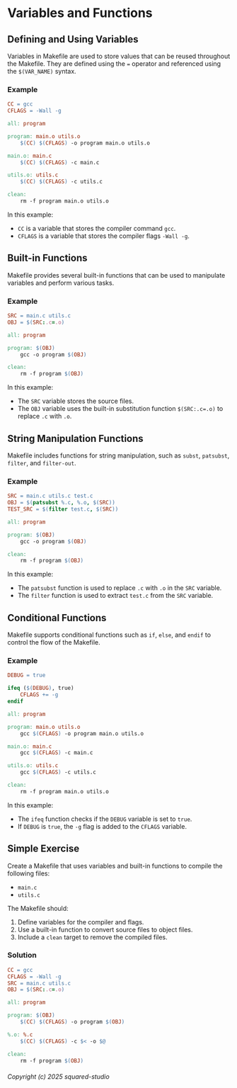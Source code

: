 # Variables and Functions

## Defining and Using Variables
Variables in Makefile are used to store values that can be reused throughout the Makefile. They are defined using the `=` operator and referenced using the `$(VAR_NAME)` syntax.

### Example
```makefile
CC = gcc
CFLAGS = -Wall -g

all: program

program: main.o utils.o
    $(CC) $(CFLAGS) -o program main.o utils.o

main.o: main.c
    $(CC) $(CFLAGS) -c main.c

utils.o: utils.c
    $(CC) $(CFLAGS) -c utils.c

clean:
    rm -f program main.o utils.o
```

In this example:
- `CC` is a variable that stores the compiler command `gcc`.
- `CFLAGS` is a variable that stores the compiler flags `-Wall -g`.

## Built-in Functions
Makefile provides several built-in functions that can be used to manipulate variables and perform various tasks.

### Example
```makefile
SRC = main.c utils.c
OBJ = $(SRC:.c=.o)

all: program

program: $(OBJ)
    gcc -o program $(OBJ)

clean:
    rm -f program $(OBJ)
```

In this example:
- The `SRC` variable stores the source files.
- The `OBJ` variable uses the built-in substitution function `$(SRC:.c=.o)` to replace `.c` with `.o`.

## String Manipulation Functions
Makefile includes functions for string manipulation, such as `subst`, `patsubst`, `filter`, and `filter-out`.

### Example
```makefile
SRC = main.c utils.c test.c
OBJ = $(patsubst %.c, %.o, $(SRC))
TEST_SRC = $(filter test.c, $(SRC))

all: program

program: $(OBJ)
    gcc -o program $(OBJ)

clean:
    rm -f program $(OBJ)
```

In this example:
- The `patsubst` function is used to replace `.c` with `.o` in the `SRC` variable.
- The `filter` function is used to extract `test.c` from the `SRC` variable.

## Conditional Functions
Makefile supports conditional functions such as `if`, `else`, and `endif` to control the flow of the Makefile.

### Example
```makefile
DEBUG = true

ifeq ($(DEBUG), true)
    CFLAGS += -g
endif

all: program

program: main.o utils.o
    gcc $(CFLAGS) -o program main.o utils.o

main.o: main.c
    gcc $(CFLAGS) -c main.c

utils.o: utils.c
    gcc $(CFLAGS) -c utils.c

clean:
    rm -f program main.o utils.o
```

In this example:
- The `ifeq` function checks if the `DEBUG` variable is set to `true`.
- If `DEBUG` is `true`, the `-g` flag is added to the `CFLAGS` variable.

## Simple Exercise
Create a Makefile that uses variables and built-in functions to compile the following files:
- `main.c`
- `utils.c`

The Makefile should:
1. Define variables for the compiler and flags.
2. Use a built-in function to convert source files to object files.
3. Include a `clean` target to remove the compiled files.

### Solution
```makefile
CC = gcc
CFLAGS = -Wall -g
SRC = main.c utils.c
OBJ = $(SRC:.c=.o)

all: program

program: $(OBJ)
    $(CC) $(CFLAGS) -o program $(OBJ)

%.o: %.c
    $(CC) $(CFLAGS) -c $< -o $@

clean:
    rm -f program $(OBJ)
```

###### Copyright (c) 2025 squared-studio

